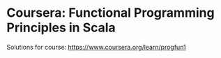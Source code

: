 # Coursera: Functional Programming Principles in Scala

Solutions for course: https://www.coursera.org/learn/progfun1